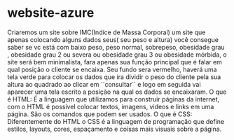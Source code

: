 # website-azure
Criaremos um site sobre IMC(Indíce de Massa Corporal) um site que apenas colocando alguns dados seus( seu peso e altura) você consegue saber se vc está com baixo peso, peso normal, sobrepeso, obesidade grau , obesidade grau 2 ou severa ou obesidade grau 3 ou obesidade mórbida, o site será bem minimalista, fara apenas sua função principal que é falar em qual posição o cliente se encaixa. Seu fundo sera vermelho, haverá uma tela verde para colocar os dados que ira dividir o peso do cliente pela sua altura ao quadrado ao clicar em ´´consultar`` e logo em seguida vai aparecer uma tela escrito a posição na qual os dados se encaixaram. 
O que é HTML: É a linguagem que utilizamos para construir páginas da internet, com o HTML é possivel colocar textos, imagens, videos e links em uma página. São os comandos que podem ser usados.
O que é CSS: Diferentemente do HTML o CSS é a linguagem de programação que define estilos, layouts, cores, espaçamento e coisas mais visuais sobre a página.
